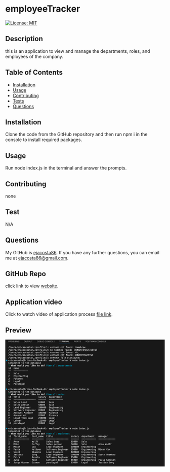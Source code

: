 # employeeTracker
[![License: MIT](https://img.shields.io/badge/License-MIT-yellow.svg)](https://opensource.org/licenses/MIT)
   
## Description
this is an application to view and manage the departments, roles, and employees of the company.

## Table of Contents
- [Installation](#installation)
- [Usage](#usage)
- [Contributing](#contributing)
- [Tests](#tests)
- [Questions](#questions)

## Installation 
Clone the code from the GitHub repository and then run npm i in the console to install required packages.
    
## Usage 
Run node index.js in the terminal and answer the prompts.

## Contributing 
none

## Test
N/A

## Questions
    
My GitHub is [ejacosta86](https://github.com/ejacosta86).
If you have any further questions, you can email me at ejacosta86@gmail.com.

## GitHub Repo
click link to view [website](https://github.com/Ejacosta86/employeeTracker).

## Application video
Click to watch video of application process [file link](https://drive.google.com/file/d/1a2TCyEraubth-cYZCXzmJsWML7CTRUDJ/view).

## Preview
![example website](./assets/emp%20tracker%20.png)
